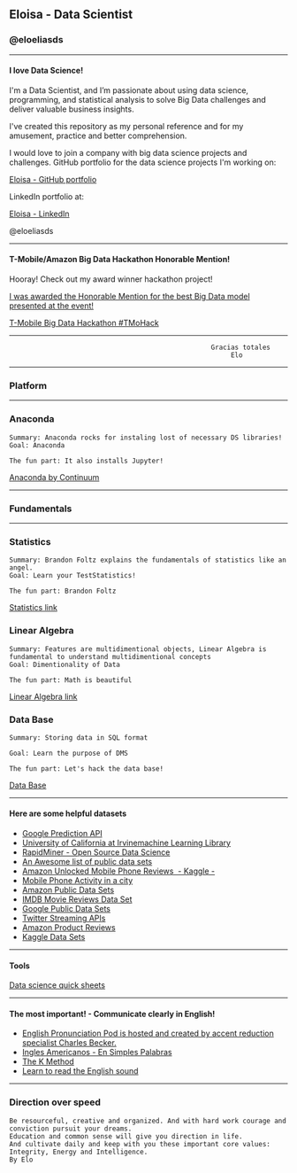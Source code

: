 ## Eloisa - Data Scientist
### @eloeliasds

---
#### I love Data Science!


I'm a Data Scientist, and I’m passionate about using data science, programming, and statistical analysis to solve Big Data challenges and deliver valuable business insights.

I've created this repository as my personal reference and for my amusement, practice and better comprehension.

I would love to join a company with big data science projects and challenges. GitHub portfolio for the data science projects I'm working on:

[Eloisa - GitHub portfolio](https://github.com/EloisaElias)

LinkedIn portfolio at:

[Eloisa - LinkedIn](https://www.linkedin.com/in/eloisaeliastran/)

@eloeliasds

---

#### T-Mobile/Amazon Big Data Hackathon Honorable Mention!

Hooray! Check out my award winner hackathon project!

[I was awarded the Honorable Mention for the best Big Data model presented at the event!](http://bigdatahackathon2017.tmo.io)

[T-Mobile Big Data Hackathon #TMoHack ](https://www.youtube.com/watch?v=qEaGuX18sz4&feature=youtu.be)

---


       
                                                       Gracias totales
                                                            Elo





---
### Platform
---


  
### Anaconda
  	Summary: Anaconda rocks for instaling lost of necessary DS libraries!
  	Goal: Anaconda 
  	
  	The fun part: It also installs Jupyter!
  	
 
 [Anaconda by Continuum](https://www.continuum.io/why-anaconda)

---
### Fundamentals
---



### Statistics
  	Summary: Brandon Foltz explains the fundamentals of statistics like an angel.
  	Goal: Learn your TestStatistics!
  	
  	The fun part: Brandon Foltz 
  	
[Statistics link](https://www.youtube.com/user/BCFoltz/playlists
)

### Linear Algebra
  	Summary: Features are multidimentional objects, Linear Algebra is fundamental to understand multidimentional concepts
  	Goal: Dimentionality of Data
  	
  	The fun part: Math is beautiful

[Linear Algebra link](https://www.youtube.com/channel/UCr22xikWUK2yUW4YxOKXclQ/playlists)

### Data Base
  	Summary: Storing data in SQL format 
  		
  	Goal: Learn the purpose of DMS
  	
  	The fun part: Let's hack the data base!


[Data Base](https://www.youtube.com/watch?v=4Z9KEBexzcM&list=PL1LIXLIF50uXWJ9alDSXClzNCMynac38g)

---

#### Here are some helpful datasets
*  [Google Prediction API](https://cloud.google.com/prediction/)
*  [University of California at Irvinemachine Learning Library](http://archive.ics.uci.edu/ml/datasets.html)
*  [RapidMiner - Open Source Data Science](https://rapidminer.com/)
*  [An Awesome list of public data sets](https://github.com/caesar0301/awesome-public-datasets)
*  [Amazon Unlocked Mobile Phone Reviews  - Kaggle -](https://www.kaggle.com/PromptCloudHQ/amazon-reviews-unlocked-mobile-phones)
*  [Mobile Phone Activity in a city](https://www.kaggle.com/marcodena/mobile-phone-activity)
*  [Amazon Public Data Sets](https://aws.amazon.com/datasets/)
*  [IMDB Movie Reviews Data Set](https://www.kaggle.com/deepmatrix/imdb-5000-movie-dataset)
*  [Google Public Data Sets](https://cloud.google.com/bigquery/public-data/)
*  [Twitter Streaming APIs](https://dev.twitter.com/streaming/overview)
*  [Amazon Product Reviews](http://jmcauley.ucsd.edu/data/amazon/)
*  [Kaggle Data Sets](https://www.kaggle.com/datasets)



---

#### Tools
[Data science quick sheets](datasciencefree.com)


---


#### The most important! - Communicate clearly in English!
*  [English Pronunciation Pod is hosted and created by accent reduction specialist Charles Becker.](http://beckeraccentreduction.com/free-podcasts/)
*  [Ingles Americanos - En Simples Palabras](https://www.youtube.com/watch?v=TfLdOXgQUSc&feature=c4-overview-vl&list=PLC07860E6B2530B8E)
*  [The K Method](https://www.youtube.com/watch?v=d_SJMwlKOvQ)
*  [Learn to read the English sound](http://www.antimoon.com/how/pronunc-soundsipa.htm)
---


### Direction over speed



       
    Be resourceful, creative and organized. And with hard work courage and conviction pursuit your dreams. 
    Education and common sense will give you direction in life. 
    And cultivate daily and keep with you these important core values: Integrity, Energy and Intelligence. 
    By Elo




